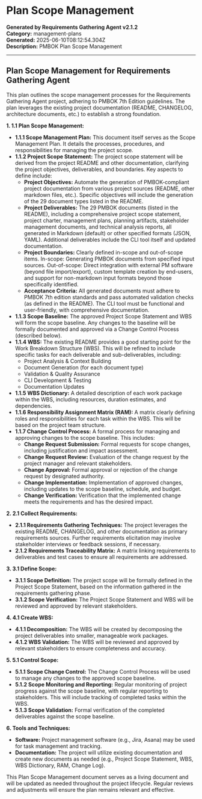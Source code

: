 # Plan Scope Management

**Generated by Requirements Gathering Agent v2.1.2**  
**Category:** management-plans  
**Generated:** 2025-06-10T08:12:54.304Z  
**Description:** PMBOK Plan Scope Management

---

## Plan Scope Management for Requirements Gathering Agent

This plan outlines the scope management processes for the Requirements Gathering Agent project, adhering to PMBOK 7th Edition guidelines.  The plan leverages the existing project documentation (README, CHANGELOG, architecture documents, etc.) to establish a strong foundation.

**1.  1.1 Plan Scope Management:**

* **1.1.1 Scope Management Plan:** This document itself serves as the Scope Management Plan.  It details the processes, procedures, and responsibilities for managing the project scope.
* **1.1.2 Project Scope Statement:** The project scope statement will be derived from the project README and other documentation, clarifying the project objectives, deliverables, and boundaries.  Key aspects to define include:
    * **Project Objectives:**  Automate the generation of PMBOK-compliant project documentation from various project sources (README, other markdown files, etc.).  Specific objectives will include the generation of the 29 document types listed in the README.
    * **Project Deliverables:**  The 29 PMBOK documents (listed in the README), including a comprehensive project scope statement,  project charter, management plans, planning artifacts, stakeholder management documents, and technical analysis reports, all generated in Markdown (default) or other specified formats (JSON, YAML).  Additional deliverables include the CLI tool itself and updated documentation.
    * **Project Boundaries:**  Clearly defined in-scope and out-of-scope items. In-scope:  Generating PMBOK documents from specified input sources.  Out-of-scope:  Direct integration with external PM software (beyond file import/export), custom template creation by end-users, and support for non-markdown input formats beyond those specifically identified.
    * **Acceptance Criteria:**  All generated documents must adhere to PMBOK 7th edition standards and pass automated validation checks (as defined in the README). The CLI tool must be functional and user-friendly, with comprehensive documentation.
* **1.1.3  Scope Baseline:**  The approved Project Scope Statement and WBS will form the scope baseline. Any changes to the baseline will be formally documented and approved via a Change Control Process (described below).
* **1.1.4  WBS:** The existing README provides a good starting point for the Work Breakdown Structure (WBS).  This will be refined to include specific tasks for each deliverable and sub-deliverables,  including:
    *  Project Analysis & Context Building
    *  Document Generation (for each document type)
    *  Validation & Quality Assurance
    *  CLI Development & Testing
    *  Documentation Updates
* **1.1.5  WBS Dictionary:**  A detailed description of each work package within the WBS, including resources, duration estimates, and dependencies.
* **1.1.6  Responsibility Assignment Matrix (RAM):** A matrix clearly defining roles and responsibilities for each task within the WBS.  This will be based on the project team structure.
* **1.1.7  Change Control Process:**  A formal process for managing and approving changes to the scope baseline.  This includes:
    * **Change Request Submission:**  Formal requests for scope changes, including justification and impact assessment.
    * **Change Request Review:**  Evaluation of the change request by the project manager and relevant stakeholders.
    * **Change Approval:**  Formal approval or rejection of the change request by designated authority.
    * **Change Implementation:**  Implementation of approved changes, including updates to the scope baseline, schedule, and budget.
    * **Change Verification:** Verification that the implemented change meets the requirements and has the desired impact.


**2. 2.1 Collect Requirements:**

* **2.1.1  Requirements Gathering Techniques:**  The project leverages the existing README, CHANGELOG, and other documentation as primary requirements sources.  Further requirements elicitation may involve stakeholder interviews or feedback sessions, if necessary.
* **2.1.2  Requirements Traceability Matrix:**  A matrix linking requirements to deliverables and test cases to ensure all requirements are addressed.


**3. 3.1 Define Scope:**

* **3.1.1  Scope Definition:**  The project scope will be formally defined in the Project Scope Statement, based on the information gathered in the requirements gathering phase.
* **3.1.2  Scope Verification:**  The Project Scope Statement and WBS will be reviewed and approved by relevant stakeholders.


**4. 4.1 Create WBS:**

* **4.1.1  Decomposition:** The WBS will be created by decomposing the project deliverables into smaller, manageable work packages.
* **4.1.2  WBS Validation:** The WBS will be reviewed and approved by relevant stakeholders to ensure completeness and accuracy.


**5. 5.1 Control Scope:**

* **5.1.1  Scope Change Control:** The Change Control Process will be used to manage any changes to the approved scope baseline.
* **5.1.2  Scope Monitoring and Reporting:**  Regular monitoring of project progress against the scope baseline, with regular reporting to stakeholders.  This will include tracking of completed tasks within the WBS.
* **5.1.3  Scope Validation:**  Formal verification of the completed deliverables against the scope baseline.


**6.  Tools and Techniques:**

* **Software:**  Project management software (e.g., Jira, Asana) may be used for task management and tracking.
* **Documentation:**  The project will utilize existing documentation and create new documents as needed (e.g., Project Scope Statement, WBS, WBS Dictionary, RAM, Change Log).


This Plan Scope Management document serves as a living document and will be updated as needed throughout the project lifecycle.  Regular reviews and adjustments will ensure the plan remains relevant and effective.
